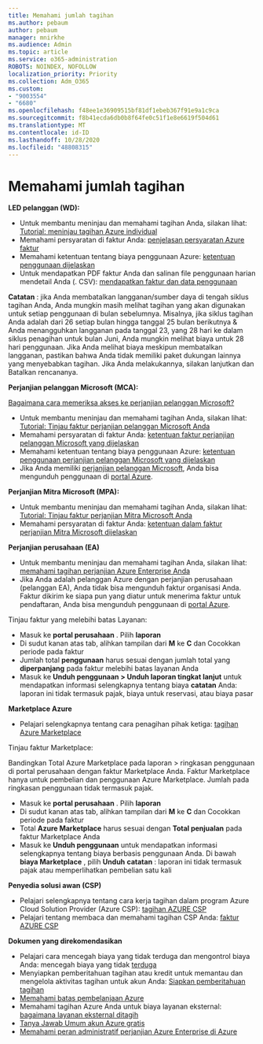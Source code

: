```yaml
---
title: Memahami jumlah tagihan
ms.author: pebaum
author: pebaum
manager: mnirkhe
ms.audience: Admin
ms.topic: article
ms.service: o365-administration
ROBOTS: NOINDEX, NOFOLLOW
localization_priority: Priority
ms.collection: Adm_O365
ms.custom:
- "9003554"
- "6680"
ms.openlocfilehash: f48ee1e36909515bf81df1ebeb367f91e9a1c9ca
ms.sourcegitcommit: f8b41ecda6db0b8f64fe0c51f1e8e6619f504d61
ms.translationtype: MT
ms.contentlocale: id-ID
ms.lasthandoff: 10/28/2020
ms.locfileid: "48808315"
---
```

# <a name="understand-billing-amount"></a>Memahami jumlah tagihan

**LED pelanggan (WD):**

- Untuk membantu meninjau dan memahami tagihan Anda, silakan lihat: [Tutorial: meninjau tagihan Azure individual](https://docs.microsoft.com/azure/cost-management-billing/understand/review-individual-bill?WT.mc_id=Portal-Microsoft_Azure_Support)
- Memahami persyaratan di faktur Anda: [penjelasan persyaratan Azure faktur](https://docs.microsoft.com/azure/cost-management-billing/understand/understand-invoice?WT.mc_id=Portal-Microsoft_Azure_Support)
- Memahami ketentuan tentang biaya penggunaan Azure: [ketentuan penggunaan dijelaskan](https://docs.microsoft.com/azure/cost-management-billing/understand/understand-usage?WT.mc_id=Portal-Microsoft_Azure_Support)
- Untuk mendapatkan PDF faktur Anda dan salinan file penggunaan harian mendetail Anda (. CSV): [mendapatkan faktur dan data penggunaan](https://docs.microsoft.com/azure/billing/billing-download-azure-invoice-daily-usage-date?WT.mc_id=Portal-Microsoft_Azure_Support)

**Catatan** : jika Anda membatalkan langganan/sumber daya di tengah siklus tagihan Anda, Anda mungkin masih melihat tagihan yang akan digunakan untuk setiap penggunaan di bulan sebelumnya. Misalnya, jika siklus tagihan Anda adalah dari 26 setiap bulan hingga tanggal 25 bulan berikutnya & Anda menangguhkan langganan pada tanggal 23, yang 28 hari ke dalam siklus penagihan untuk bulan Juni, Anda mungkin melihat biaya untuk 28 hari penggunaan. Jika Anda melihat biaya meskipun membatalkan langganan, pastikan bahwa Anda tidak memiliki paket dukungan lainnya yang menyebabkan tagihan. Jika Anda melakukannya, silakan lanjutkan dan Batalkan rencananya.

**Perjanjian pelanggan Microsoft (MCA):**

[Bagaimana cara memeriksa akses ke perjanjian pelanggan Microsoft?](https://docs.microsoft.com/azure/cost-management-billing/manage/download-azure-invoice-daily-usage-date?WT.mc_id=Portal-Microsoft_Azure_Support#check-access-to-a-microsoft-customer-agreement)

- Untuk membantu meninjau dan memahami tagihan Anda, silakan lihat: [Tutorial: Tinjau faktur perjanjian pelanggan Microsoft Anda](https://docs.microsoft.com/azure/cost-management-billing/understand/review-customer-agreement-bill?WT.mc_id=Portal-Microsoft_Azure_Support)
- Memahami persyaratan di faktur Anda: [ketentuan faktur perjanjian pelanggan Microsoft yang dijelaskan](https://docs.microsoft.com/azure/cost-management-billing/understand/mca-understand-your-invoice?WT.mc_id=Portal-Microsoft_Azure_Support)
- Memahami ketentuan tentang biaya penggunaan Azure: [ketentuan penggunaan perjanjian pelanggan Microsoft yang dijelaskan](https://docs.microsoft.com/azure/cost-management-billing/understand/mca-understand-your-usage?WT.mc_id=Portal-Microsoft_Azure_Support)
- Jika Anda memiliki [perjanjian pelanggan Microsoft](https://docs.microsoft.com/azure/cost-management-billing/manage/download-azure-invoice-daily-usage-date?WT.mc_id=Portal-Microsoft_Azure_Support#check-access-to-a-microsoft-customer-agreement), Anda bisa mengunduh penggunaan di [portal Azure](https://portal.azure.com/).

**Perjanjian Mitra Microsoft (MPA):**

- Untuk membantu meninjau dan memahami tagihan Anda, silakan lihat: [Tutorial: Tinjau faktur perjanjian Mitra Microsoft Anda](https://docs.microsoft.com/azure/cost-management-billing/understand/review-partner-agreement-bill?WT.mc_id=Portal-Microsoft_Azure_Support)
- Memahami persyaratan di faktur Anda: [ketentuan dalam faktur perjanjian Mitra Microsoft dijelaskan](https://docs.microsoft.com/azure/cost-management-billing/understand/mpa-invoice-terms?WT.mc_id=Portal-Microsoft_Azure_Support)

**Perjanjian perusahaan (EA)**

- Untuk membantu meninjau dan memahami tagihan Anda, silakan lihat: [memahami tagihan perjanjian Azure Enterprise Anda](https://docs.microsoft.com/azure/cost-management-billing/understand/review-enterprise-agreement-bill?WT.mc_id=Portal-Microsoft_Azure_Support)
- Jika Anda adalah pelanggan Azure dengan perjanjian perusahaan (pelanggan EA), Anda tidak bisa mengunduh faktur organisasi Anda. Faktur dikirim ke siapa pun yang diatur untuk menerima faktur untuk pendaftaran, Anda bisa mengunduh penggunaan di [portal Azure](https://portal.azure.com/).

Tinjau faktur yang melebihi batas Layanan:

- Masuk ke **portal perusahaan** . Pilih **laporan**
- Di sudut kanan atas tab, alihkan tampilan dari **M** ke **C** dan Cocokkan periode pada faktur
- Jumlah total **penggunaan** harus sesuai dengan jumlah total yang **diperpanjang** pada faktur melebihi batas layanan Anda
- Masuk ke **Unduh penggunaan > Unduh laporan tingkat lanjut** untuk mendapatkan informasi selengkapnya tentang biaya **catatan** Anda: laporan ini tidak termasuk pajak, biaya untuk reservasi, atau biaya pasar

**Marketplace Azure**

- Pelajari selengkapnya tentang cara penagihan pihak ketiga: [tagihan Azure Marketplace](https://docs.microsoft.com/azure/billing/billing-understand-your-azure-marketplace-charges?WT.mc_id=Portal-Microsoft_Azure_Support)

Tinjau faktur Marketplace:

Bandingkan Total Azure Marketplace pada laporan > ringkasan penggunaan di portal perusahaan dengan faktur Marketplace Anda. Faktur Marketplace hanya untuk pembelian dan penggunaan Azure Marketplace. Jumlah pada ringkasan penggunaan tidak termasuk pajak.

- Masuk ke **portal perusahaan** . Pilih **laporan**
- Di sudut kanan atas tab, alihkan tampilan dari **M** ke **C** dan Cocokkan periode pada faktur
- Total **Azure Marketplace** harus sesuai dengan **Total penjualan** pada faktur Marketplace Anda
- Masuk ke **Unduh penggunaan** untuk mendapatkan informasi selengkapnya tentang biaya berbasis penggunaan Anda. Di bawah **biaya Marketplace** , pilih **Unduh** **catatan** : laporan ini tidak termasuk pajak atau memperlihatkan pembelian satu kali

**Penyedia solusi awan (CSP)**

- Pelajari selengkapnya tentang cara kerja tagihan dalam program Azure Cloud Solution Provider (Azure CSP): [tagihan AZURE CSP](https://docs.microsoft.com/azure/cloud-solution-provider/billing/azure-csp-billing-overview?WT.mc_id=Portal-Microsoft_Azure_Support)
- Pelajari tentang membaca dan memahami tagihan CSP Anda: [faktur AZURE CSP](https://docs.microsoft.com/azure/cloud-solution-provider/billing/azure-csp-invoice?WT.mc_id=Portal-Microsoft_Azure_Support)

**Dokumen yang direkomendasikan**

- Pelajari cara mencegah biaya yang tidak terduga dan mengontrol biaya Anda: mencegah biaya yang tidak [terduga](https://docs.microsoft.com/azure/cost-management-billing/manage/getting-started?WT.mc_id=Portal-Microsoft_Azure_Support)
- Menyiapkan pemberitahuan tagihan atau kredit untuk memantau dan mengelola aktivitas tagihan untuk akun Anda: [Siapkan pemberitahuan tagihan](https://docs.microsoft.com/azure/cost-management-billing/costs/cost-mgt-alerts-monitor-usage-spending?WT.mc_id=Portal-Microsoft_Azure_Support)
- [Memahami batas pembelanjaan Azure](https://docs.microsoft.com/azure/cost-management-billing/manage/spending-limit?WT.mc_id=Portal-Microsoft_Azure_Support)
- Memahami tagihan Azure Anda untuk biaya layanan eksternal: [bagaimana layanan eksternal ditagih](https://docs.microsoft.com/azure/cost-management-billing/understand/understand-azure-marketplace-charges?WT.mc_id=Portal-Microsoft_Azure_Support)
- [Tanya Jawab Umum akun Azure gratis](https://azure.microsoft.com/free/free-account-faq/)
- [Memahami peran administratif perjanjian Azure Enterprise di Azure](https://docs.microsoft.com/azure/cost-management-billing/manage/understand-ea-roles?WT.mc_id=Portal-Microsoft_Azure_Support)